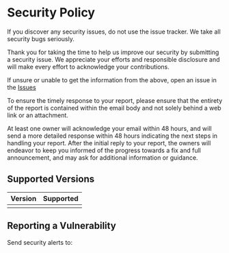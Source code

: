 # Security Policy

If you discover any security issues, do not use the issue tracker.
We take all security bugs seriously. 

Thank you for taking the time to help us improve our security by submitting a security issue. We appreciate your efforts and
responsible disclosure and will make every effort to acknowledge your contributions.

If unsure or unable to get the information from the above, open an issue
in the [Issues](https://github.com/gbowne1/reactsocialnetwork/issues)

To ensure the timely response to your report, please ensure that the entirety
of the report is contained within the email body and not solely behind a web
link or an attachment.

At least one owner will acknowledge your email within 48 hours, and will send a
more detailed response within 48 hours indicating the next steps in handling
your report. After the initial reply to your report, the owners will
endeavor to keep you informed of the progress towards a fix and full
announcement, and may ask for additional information or guidance.

## Supported Versions

| Version   | Supported          |
| -------   | ------------------ |
|           |                    |

## Reporting a Vulnerability

Send security alerts to: